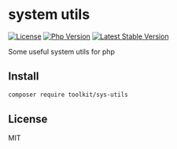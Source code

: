 # system utils

[![License](https://img.shields.io/packagist/l/php-toolkit/sys-utils.svg?style=flat-square)](LICENSE)
[![Php Version](https://img.shields.io/badge/php-%3E=7.1.0-brightgreen.svg?maxAge=2592000)](https://packagist.org/packages/toolkit/sys-utils)
[![Latest Stable Version](http://img.shields.io/packagist/v/toolkit/sys-utils.svg)](https://packagist.org/packages/toolkit/sys-utils)

Some useful system utils for php

## Install

```bash
composer require toolkit/sys-utils
```

## License

MIT
